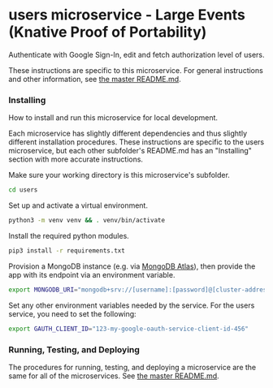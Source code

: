 # users microservice - Large Events (Knative Proof of Portability)

Authenticate with Google Sign-In, edit and fetch authorization level of users.

These instructions are specific to this microservice. For general instructions and other information, see [the master README.md](../README.md).

### Installing

How to install and run this microservice for local development.

Each microservice has slightly different dependencies and thus slightly different installation procedures. These instructions are specific to the users microservice, but each other subfolder's README.md has an "Installing" section with more accurate instructions.

Make sure your working directory is this microservice's subfolder.

```sh
cd users
```

Set up and activate a virtual environment.

```sh
python3 -m venv venv && . venv/bin/activate
```

Install the required python modules.

```sh
pip3 install -r requirements.txt
```

Provision a MongoDB instance (e.g. via [MongoDB Atlas](https://www.mongodb.com/cloud/atlas)), then provide the app with its endpoint via an environment variable.

```sh
export MONGODB_URI="mongodb+srv://[username]:[password]@[cluster-address]"
```

Set any other environment variables needed by the service. For the users service, you need to set the following:

```sh
export GAUTH_CLIENT_ID="123-my-google-oauth-service-client-id-456"
```

### Running, Testing, and Deploying

The procedures for running, testing, and deploying a microservice are the same for all of the microservices. See [the master README.md](../README.md).
